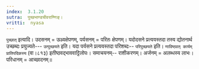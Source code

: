```yaml
---
index:  3.1.20
sutra:  पुच्छभाण्डचीवराण्णिङ्।
vritti:  nyasa
---
```


`पुच्छात्` इत्यादि। उदसनम् = ऊध्र्वक्षेपणम्, पर्यसनम् = परितः क्षेपणम्। यदोदसने प्रत्ययस्तदा तस्य द्योतनार्थ उच्छब्दः प्रयुज्यते--- `उत्पुच्छयते` इति। यदा पर्यसने प्रत्ययस्तदा परिशब्दः-- `परिपुच्छयते` इति। `णाविष्ठवत् कार्यम् प्रातिपदिकस्य` (वा।८१३) इतीष्ठवद्भाववाट्टिलोपः। समाचयनम्-- राशीकरणम्। अर्जनम् = अलब्धस्य लाभः। परिधानम् = आच्छादनम्॥
